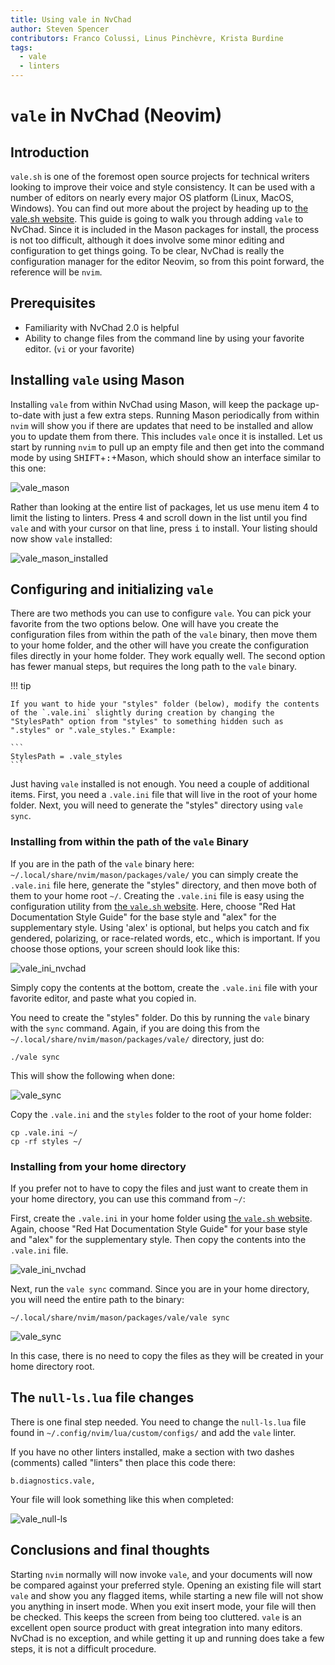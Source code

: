 ```yaml
---
title: Using vale in NvChad
author: Steven Spencer
contributors: Franco Colussi, Linus Pinchèvre, Krista Burdine
tags:
  - vale
  - linters
---
```


# `vale` in NvChad (Neovim)

## Introduction

`vale.sh` is one of the foremost open source projects for technical writers looking to improve their voice and style consistency. It can be used with a number of editors on nearly every major OS platform (Linux, MacOS, Windows). You can find out more about the project by heading up to [the vale.sh website](https://vale.sh/). This guide is going to walk you through adding `vale` to NvChad. Since it is included in the Mason packages for install, the process is not too difficult, although it does involve some minor editing and configuration to get things going. To be clear, NvChad is really the configuration manager for the editor Neovim, so from this point forward, the reference will be `nvim`.

## Prerequisites

* Familiarity with NvChad 2.0 is helpful
* Ability to change files from the command line by using your favorite editor. (`vi` or your favorite)

## Installing `vale` using Mason

Installing `vale` from within NvChad using Mason, will keep the package up-to-date with just a few extra steps. Running Mason periodically from within `nvim` will show you if there are updates that need to be installed and allow you to update them from there. This includes `vale` once it is installed. Let us start by running `nvim` to pull up an empty file and then get into the command mode by using <kbd>SHIFT</kbd>+<kbd>:</kbd>+Mason, which should show an interface similar to this one:

![vale_mason](images/vale_mason.png)

Rather than looking at the entire list of packages, let us use menu item 4 to limit the listing to linters. Press <kbd>4</kbd> and scroll down in the list until you find `vale` and with your cursor on that line, press <kbd>i</kbd> to install. Your listing should now show `vale` installed:

![vale_mason_installed](images/vale_mason_installed.png)

## Configuring and initializing `vale`

There are two methods you can use to configure `vale`. You can pick your favorite from the two options below. One will have you create the configuration files from within the path of the `vale` binary, then move them to your home folder, and the other will have you create the configuration files directly in your home folder. They work equally well. The second option has fewer manual steps, but requires the long path to the `vale` binary.

!!! tip

    If you want to hide your "styles" folder (below), modify the contents of the `.vale.ini` slightly during creation by changing the "StylesPath" option from "styles" to something hidden such as ".styles" or ".vale_styles." Example:

    ```
    StylesPath = .vale_styles
    ```

Just having `vale` installed is not enough. You need a couple of additional items. First, you need a `.vale.ini` file that will live in the root of your home folder. Next, you will need to generate the "styles" directory using `vale sync`.

### Installing from within the path of the `vale` Binary

If you are in the path of the `vale` binary here: `~/.local/share/nvim/mason/packages/vale/` you can simply create the `.vale.ini` file here, generate the "styles" directory, and then move both of them to your home root `~/`. Creating the `.vale.ini` file is easy using the configuration utility from [the `vale.sh` website](https://vale.sh/generator). Here, choose "Red Hat Documentation Style Guide" for the base style and "alex" for the supplementary style. Using 'alex' is optional, but helps you catch and fix gendered, polarizing, or race-related words, etc., which is important. If you choose those options, your screen should look like this:

![vale_ini_nvchad](images/vale_ini_nvchad.png)

Simply copy the contents at the bottom, create the `.vale.ini` file with your favorite editor, and paste what you copied in.

You need to create the "styles" folder. Do this by running the `vale` binary with the `sync` command. Again, if you are doing this from the `~/.local/share/nvim/mason/packages/vale/` directory, just do:

```
./vale sync
```

This will show the following when done:

![vale_sync](images/vale_sync.png)

Copy the `.vale.ini` and the `styles` folder to the root of your home folder:

```
cp .vale.ini ~/
cp -rf styles ~/
```

### Installing from your home directory

If you prefer not to have to copy the files and just want to create them in your home directory, you can use this command from `~/`:

First, create the `.vale.ini` in your home folder using [the `vale.sh` website](https://vale.sh/generator). Again, choose "Red Hat Documentation Style Guide" for your base style and "alex" for the supplementary style. Then copy the contents into the `.vale.ini` file.

![vale_ini_nvchad](images/vale_ini_nvchad.png)

Next, run the `vale sync` command. Since you are in your home directory, you will need the entire path to the binary:

```
~/.local/share/nvim/mason/packages/vale/vale sync
```

![vale_sync](images/vale_sync.png)

In this case, there is no need to copy the files as they will be created in your home directory root.


## The `null-ls.lua` file changes

There is one final step needed. You need to change the `null-ls.lua` file found in `~/.config/nvim/lua/custom/configs/` and add the `vale` linter.

If you have no other linters installed, make a section with two dashes (comments) called "linters" then place this code there:

```
b.diagnostics.vale,
```

Your file will look something like this when completed:

![vale_null-ls](images/vale_null-ls.png)

## Conclusions and final thoughts

Starting `nvim` normally will now invoke `vale`, and your documents will now be compared against your preferred style. Opening an existing file will start `vale` and show you any flagged items, while starting a new file will not show you anything in insert mode. When you exit insert mode, your file will then be checked. This keeps the screen from being too cluttered. `vale` is an excellent open source product with great integration into many editors. NvChad is no exception, and while getting it up and running does take a few steps, it is not a difficult procedure.
